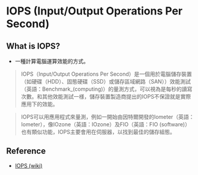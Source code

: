 # IOPS (Input/Output Operations Per Second)


## What is IOPS?

* 一種計算電腦運算效能的方式。

> IOPS（Input/Output Operations Per Second）是一個用於電腦儲存裝置（如硬碟（HDD）、固態硬碟（SSD）或儲存區域網路（SAN））效能測試（英語：Benchmark_(computing)）的量測方式，可以視為是每秒的讀寫次數。和其他效能測試一様，儲存裝置製造商提出的IOPS不保證就是實際應用下的效能。

> IOPS可以用應用程式來量測，例如一開始由因特爾開發的Iometer（英語：Iometer），像IOzone（英語：IOzone）及FIO（英語：FIO (software)）也有類似功能，IOPS主要會用在伺服器，以找到最佳的儲存組態。


## Reference

* [IOPS (wiki)](https://zh.m.wikipedia.org/zh-tw/IOPS)